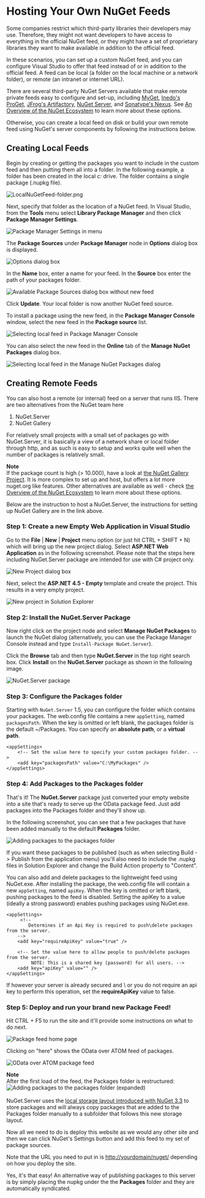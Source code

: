 # Hosting Your Own NuGet Feeds

Some companies restrict which third-party libraries their developers may use.
Therefore, they might not want developers to have access to everything in the official
NuGet feed, or they might have a set of proprietary libraries they want to make available
in addition to the official feed.

In these scenarios, you can set up a custom NuGet feed, and you can configure
Visual Studio to offer that feed instead of or in addition to the official feed.
A feed can be local (a folder on the local machine or a network folder), or remote
(an intranet or internet URL).

There are several third-party NuGet Servers available that make remote private feeds easy
to configure and set-up, including [MyGet](http://myget.org), 
[Inedo's ProGet](http://inedo.com/proget), 
[JFrog's Artifactory](http://www.jfrog.com/home/v_artifactorypro_overview),
[NuGet Server](http://nugetserver.net/), and 
[Sonatype's Nexus](http://www.sonatype.org/nexus/). See
[An Overview of the NuGet Ecosystem](/Contribute/Ecosystem) to learn more about these 
options. 

Otherwise, you can create a local feed on disk or build your own remote feed using NuGet's 
server components by following the instructions below.


## Creating Local Feeds

Begin by creating or getting the packages you want to include in the custom feed
and then putting them all into a folder. In the following example, a folder has
been created in the local *c:* drive.
The folder contains a single package (.nupkg file).

![LocalNuGetFeed-folder.png](/images/create/LocalNuGetFeed-folder.png)

Next, specify that folder as the location of a NuGet feed. In Visual Studio,
from the **Tools** menu select **Library Package Manager** and then click
**Package Manager Settings**.

![Package Manager Settings in menu](/images/create/Package-Manager-Settings-in-menu.png)

The **Package Sources** under **Package Manager** node in **Options** dialog box is displayed.

![Options dialog box](/images/create/Package-Sources.png)

In the **Name** box, enter a name for your feed.
In the **Source** box enter the path of your packages folder.

![Available Package Sources dialog box without new feed](/images/create/Package-Sources-With-Custom-Feed.png)

Click **Update**. Your local folder is now another NuGet feed source.

To install a package using the new feed, in the **Package Manager Console** window,
select the new feed in the **Package source** list.

![Selecting local feed in Package Manager Console](/images/create/Selecting-local-feed-in-Package-Manager-Console.png)

You can also select the new feed in the **Online** tab of the
**Manage NuGet Packages** dialog box.

![Selecting local feed in the Manage NuGet Packages dialog](/images/create/Selecting-local-feed-in-Add-Library-Package-Reference.png)

## Creating Remote Feeds

You can also host a remote (or internal) feed on a server that runs IIS. There are two alternatives from the NuGet team here
1. NuGet.Server
2. NuGet Gallery

For relatively small projects with a small set of packages go with NuGet.Server, it is basically a view of a network share or local folder through http, and as such is easy to setup and works quite well when the number of packages is relatively small.

<p class="info">
<strong>Note</strong><br />If the package count is high (> 10.000), have a look at <a href="https://github.com/NuGet/NuGetGallery/wiki/Hosting-the-NuGet-Gallery-Locally-in-IIS">the NuGet Gallery Project</a>. It is more complex to set up and host, but offers a lot more nuget.org like features. Other alternatives are available as well - check <a href="/Contribute/Ecosystem">the Overview of the NuGet Ecosystem</a> to learn more about these options. 
</p> 

Below are the instruction to host a NuGet.Server, the instructions for setting up NuGet Gallery are in the link above.

### Step 1: Create a new Empty Web Application in Visual Studio

Go to the **File** | **New** | **Project** menu option (or just hit CTRL + SHIFT + N)
which will bring up the new project dialog. Select **ASP.NET Web Application** as in the following screenshot. Please note that the steps here including NuGet.Server package are intended for use with C# project only.

![New Project dialog box](/images/create/New-Project-dialog-box.png)

Next, select the **ASP.NET 4.5 - Empty** template and create the project. This results in a very empty project.

![New project in Solution Explorer](/images/create/New-project-in-Solution-Explorer.png)

### Step 2: Install the NuGet.Server Package

Now right click on the project node and select **Manage NuGet Packages** to launch
the NuGet dialog (alternatively, you can use the Package Manager Console instead and
type `Install-Package NuGet.Server`).

Click the **Browse** tab and then type **NuGet.Server** in the top right search box.
Click **Install** on the **NuGet.Server** package as shown in the following image.

![NuGet.Server package](/images/create/NuGet.Server-package.png)

### Step 3: Configure the Packages folder

Starting with `NuGet.Server` 1.5, you can configure the folder which contains your packages. The web.config file contains a new `appSetting`, named `packagesPath`. When the key is omitted or left blank, the packages folder is the default ~/Packages. You can specify an **absolute path**, or a **virtual path**.

    <appSettings>
        <!-- Set the value here to specify your custom packages folder. -->
        <add key="packagesPath" value="C:\MyPackages" />
    </appSettings>


### Step 4: Add Packages to the Packages folder

That's it! The **NuGet.Server** package just converted your empty website into a site that's ready to serve up the OData package feed. Just add packages into the Packages folder and they'll show up.

In the following screenshot, you can see that a few packages that have been added manually to the default **Packages**
folder.  

![Adding packages to the packages folder](/images/create/Adding-packages-to-the-packages-folder.png)

<p class="info">If you want these packages to be published (such as when selecting Build -> Publish from
the application menu) you'll also need to include the .nupkg files in Solution Explorer
and change the Build Action property to "Content".</p>

You can also add and delete packages to the lightweight feed using 
NuGet.exe. After installing the package, the web.config file will contain a new `appSetting`, named 
`apiKey`. When the key is omitted or left blank, pushing packages to the feed is disabled. Setting the 
apiKey to a value (ideally a strong password) enables pushing packages using NuGet.exe.

    <appSettings>
         <!--
            Determines if an Api Key is required to push\delete packages from the server. 
        -->
        <add key="requireApiKey" value="true" />

        <!-- Set the value here to allow people to push/delete packages from the server.
             NOTE: This is a shared key (password) for all users. -->
        <add key="apiKey" value="" />
    </appSettings>

If however your server is already secured and \ or you do not require an api key to perform this operation, 
set the **requireApiKey** value to false.

### Step 5: Deploy and run your brand new Package Feed!

Hit CTRL + F5 to run the site and it'll provide some instructions on what to do next.

![Package feed home page](/images/create/Package-feed-home-page.png)

Clicking on "here" shows the OData over ATOM feed of packages.

![OData over ATOM package feed](/images/create/OData-over-ATOM-package-feed.png)

<p class="info">
<strong>Note</strong><br />After the first load of the feed, the Packages folder is restructured:<br />
<img src="/images/create/Adding-packages-to-the-packages-folder-expanded.png" title="Adding packages to the packages folder (expanded)" /><br /><br />
NuGet.Server uses the <a href="http://blog.nuget.org/20151118/nuget-3.3.html#folder-based-repository-commands">local storage layout introduced with NuGet 3.3</a> to store packages and will always copy packages that are added to the Packages folder manually to a subfolder that follows this new storage layout.
</p> 

Now all we need to do is deploy this website as we would any other site and then
we can click NuGet's Settings button and add this feed to my set of package sources.

Note that the URL you need to put in is <a href="http://yourdomain/nuget/">http://yourdomain/nuget/</a> depending on how you deploy the site.

Yes, it's that easy! An alternative way of publishing packages to this server is by simply placing the nupkg under the 
the **Packages** folder and they are automatically syndicated.